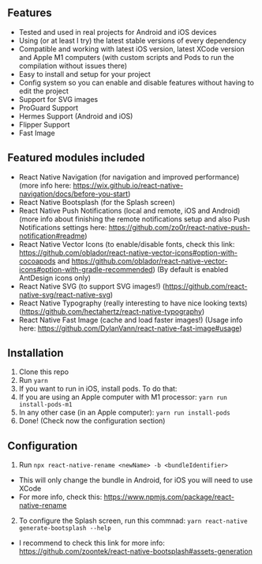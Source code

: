 ## Features
- Tested and used in real projects for Android and iOS devices
- Using (or at least I try) the latest stable versions of every dependency
- Compatible and working with latest iOS version, latest XCode version and Apple M1 computers (with custom scripts and Pods to run the compilation without issues there)
- Easy to install and setup for your project
- Config system so you can enable and disable features without having to edit the project
- Support for SVG images
- ProGuard Support
- Hermes Support (Android and iOS)
- Flipper Support
- Fast Image

## Featured modules included
- React Native Navigation (for navigation and improved performance) (more info here: https://wix.github.io/react-native-navigation/docs/before-you-start)
- React Native Bootsplash (for the Splash screen)
- React Native Push Notifications (local and remote, iOS and Android) (more info about finishing the remote notifications setup and also Push Notifications settings here: https://github.com/zo0r/react-native-push-notification#readme)
- React Native Vector Icons (to enable/disable fonts, check this link: https://github.com/oblador/react-native-vector-icons#option-with-cocoapods and https://github.com/oblador/react-native-vector-icons#option-with-gradle-recommended) (By default is enabled AntDesign icons only)
- React Native SVG (to support SVG images!) (https://github.com/react-native-svg/react-native-svg)
- React Native Typography (really interesting to have nice looking texts) (https://github.com/hectahertz/react-native-typography)
- React Native Fast Image (cache and load faster images!) (Usage info here: https://github.com/DylanVann/react-native-fast-image#usage)

## Installation
1. Clone this repo
2. Run `yarn`
3. If you want to run in iOS, install pods. To do that:
  1. If you are using an Apple computer with M1 processor: `yarn run install-pods-m1`
  2. In any other case (in an Apple computer): `yarn run install-pods`
4. Done! (Check now the configuration section)

## Configuration
1. Run `npx react-native-rename <newName> -b <bundleIdentifier>`
  - This will only change the bundle in Android, for iOS you will need to use XCode
  - For more info, check this: https://www.npmjs.com/package/react-native-rename
2. To configure the Splash screen, run this commnad: `yarn react-native generate-bootsplash --help`
  - I recommend to check this link for more info: https://github.com/zoontek/react-native-bootsplash#assets-generation